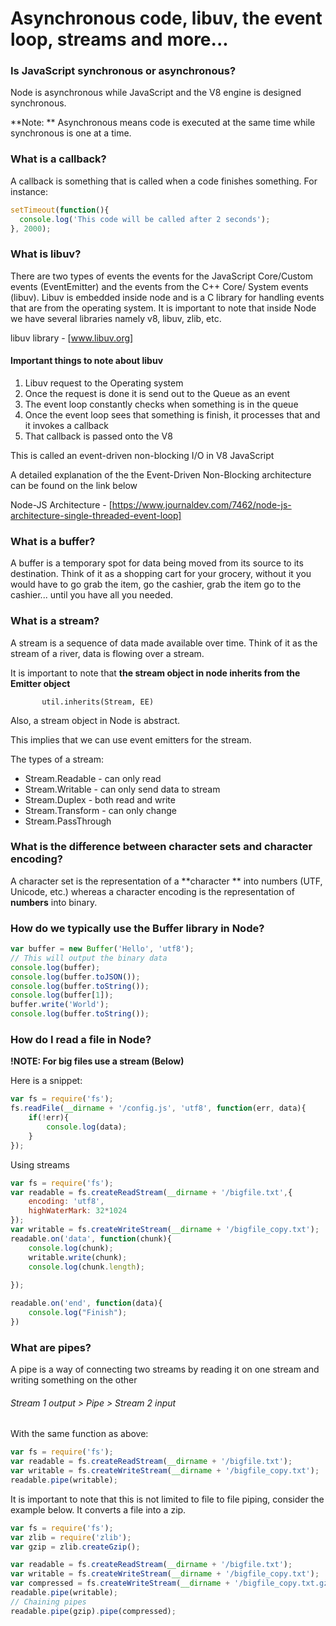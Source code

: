 # Asynchronous code, libuv, the event loop, streams and more...



### Is JavaScript synchronous or asynchronous?

Node is asynchronous while JavaScript and the V8 engine is designed synchronous.

**Note: ** Asynchronous means code is executed at the same time while synchronous is one at a time.



### What is a callback?

A callback is something that is called when a code finishes something. For instance:

```javascript
setTimeout(function(){
  console.log('This code will be called after 2 seconds');
}, 2000);
```

### What is libuv?

There are two types of events the events for the JavaScript Core/Custom events  (EventEmitter) and the events from the C++ Core/ System events (libuv). Libuv is embedded inside node and is a C library for handling events that are from the operating system. It is important to note that inside Node we have several libraries namely v8, libuv, zlib, etc.

libuv library - [www.libuv.org]

#### Important things to note about libuv

1. Libuv request to the Operating system
2. Once the request is done it is send out to the Queue as an event
3. The event loop constantly checks when something is in the queue
4. Once the event loop sees that something is finish, it processes that and it invokes a callback
5. That callback is passed onto the V8

This is called an event-driven non-blocking I/O in V8 JavaScript

A detailed explanation of the the Event-Driven Non-Blocking architecture can be found on the link below 

Node-JS Architecture - [https://www.journaldev.com/7462/node-js-architecture-single-threaded-event-loop]

### What is a buffer?

A buffer is a temporary spot for data being moved from its source to its destination. Think of it as a shopping cart for your grocery, without it you would have to go grab the item, go the cashier, grab the item go to the cashier... until you have all you needed.

### What is a stream?

A stream is a sequence of data made available over time. Think of it as the stream of a river, data is flowing over a stream.

It is important to note that **the stream object in node inherits from the Emitter object**

`		util.inherits(Stream, EE)`

Also, a stream object in Node is abstract.

This implies that we can use event emitters for the stream.

The types of a stream:

- Stream.Readable - can only read
- Stream.Writable - can only send data to stream
- Stream.Duplex - both read and write
- Stream.Transform - can only change
- Stream.PassThrough

### What is the difference between character sets and character encoding?

A character set is the representation of a **character ** into numbers (UTF, Unicode, etc.) whereas a character encoding is the representation of **numbers** into binary.



### How do we typically use the Buffer library in Node?

```javascript
var buffer = new Buffer('Hello', 'utf8');
// This will output the binary data
console.log(buffer);
console.log(buffer.toJSON());
console.log(buffer.toString());
console.log(buffer[1]);
buffer.write('World');
console.log(buffer.toString());
```

### How do I read a file in Node? 

**!NOTE: For big files use a stream (Below)**

Here is a snippet:

```javascript
var fs = require('fs');
fs.readFile(__dirname + '/config.js', 'utf8', function(err, data){
    if(!err){
        console.log(data);
    }
});
```

Using streams

```javascript
var fs = require('fs');
var readable = fs.createReadStream(__dirname + '/bigfile.txt',{
    encoding: 'utf8',
    highWaterMark: 32*1024
});
var writable = fs.createWriteStream(__dirname + '/bigfile_copy.txt');
readable.on('data', function(chunk){
    console.log(chunk);
    writable.write(chunk);
    console.log(chunk.length);
    
});

readable.on('end', function(data){
    console.log("Finish");
})
```



### What are pipes?

A pipe is a way of connecting two streams by reading it on one stream and writing something on the other

###### Stream 1 output > Pipe > Stream 2 input

With the same function as above:

```javascript
var fs = require('fs');
var readable = fs.createReadStream(__dirname + '/bigfile.txt');
var writable = fs.createWriteStream(__dirname + '/bigfile_copy.txt');
readable.pipe(writable);
```

It is important to note that this is not limited to file to file piping, consider the example below. It converts a file into a zip.

```javascript
var fs = require('fs');
var zlib = require('zlib');
var gzip = zlib.createGzip();

var readable = fs.createReadStream(__dirname + '/bigfile.txt');
var writable = fs.createWriteStream(__dirname + '/bigfile_copy.txt');
var compressed = fs.createWriteStream(__dirname + '/bigfile_copy.txt.gz');
readable.pipe(writable);
// Chaining pipes
readable.pipe(gzip).pipe(compressed);

```

